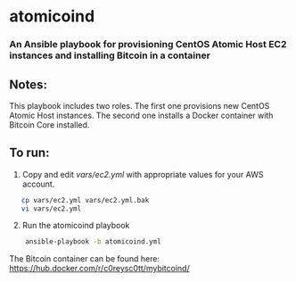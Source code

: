 # atomicoind #

### An Ansible playbook for provisioning CentOS Atomic Host EC2 instances and installing Bitcoin in a container ###

Notes:
---------------------
This playbook includes two roles.  The first one provisions new CentOS Atomic Host instances. The second one installs a Docker container with Bitcoin Core installed.


To run:
---------------------
1. Copy and edit *vars/ec2.yml* with appropriate values for your AWS account. 
```bash 
   cp vars/ec2.yml vars/ec2.yml.bak
   vi vars/ec2.yml
```   

2. Run the atomicoind playbook
```bash
    ansible-playbook -b atomicoind.yml
```    

The Bitcoin container can be found here: https://hub.docker.com/r/c0reysc0tt/mybitcoind/
